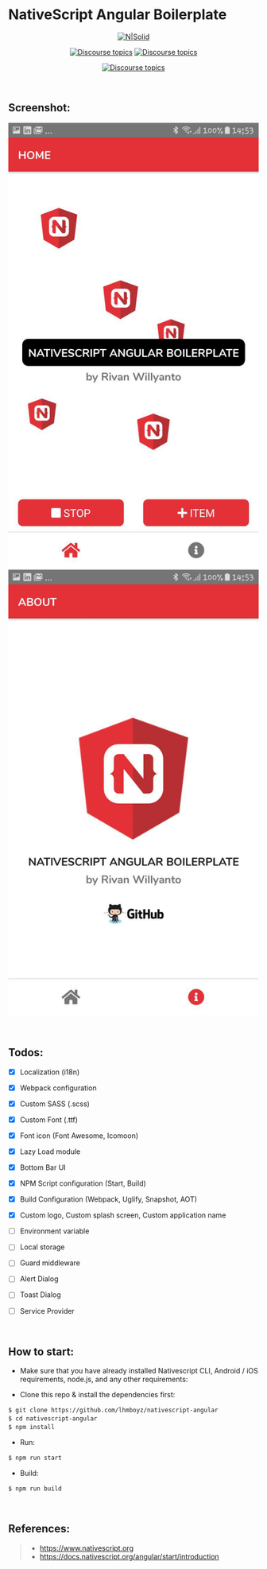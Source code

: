 # NativeScript Angular Boilerplate
<div align="center">

[![N|Solid](https://mobidev.biz/content/blog/AngularNative/NA-NS3.png)](https://www.nativescript.org/)


[![Discourse topics](https://img.shields.io/badge/chat-whatsapp-%2348C21A.svg)](https://api.whatsapp.com/send?phone=628983337499)
[![Discourse topics](https://img.shields.io/badge/chat-telegram-blue.svg)](https://t.me/lhmboyz)

[![Discourse topics](https://img.shields.io/badge/group-chat-%230D7EBE.svg)](https://t.me/nativescript_id)

</div>

<br>

## Screenshot:
<div align="center">

![](https://github.com/lhmboyz/nativescript-angular/blob/master/screenshot/home.jpg)
![](https://github.com/lhmboyz/nativescript-angular/blob/master/screenshot/about.jpg)

</div>

<br>

## Todos:
- [x] Localization (i18n)
- [x] Webpack configuration
- [x] Custom SASS (.scss)
- [x] Custom Font (.ttf)
- [x] Font icon (Font Awesome, Icomoon)
- [x] Lazy Load module
- [x] Bottom Bar UI
- [x] NPM Script configuration (Start, Build)
- [x] Build Configuration (Webpack, Uglify, Snapshot, AOT)
- [x] Custom logo, Custom splash screen, Custom application name
- [ ] Environment variable
- [ ] Local storage
- [ ] Guard middleware
- [ ] Alert Dialog
- [ ] Toast Dialog
- [ ] Service Provider


<br>

## How to start:
- Make sure that you have already installed Nativescript CLI, Android / iOS requirements, node.js, and any other requirements:

- Clone this repo & install the dependencies first:
```sh
$ git clone https://github.com/lhmboyz/nativescript-angular
$ cd nativescript-angular
$ npm install
```

- Run:
```sh
$ npm run start
```

- Build:
```sh
$ npm run build
```

<br>

## References:
> - https://www.nativescript.org
> - https://docs.nativescript.org/angular/start/introduction